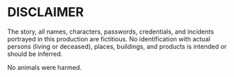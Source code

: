 # DISCLAIMER
The story, all names, characters, passwords, credentials, and incidents portrayed in this production are fictitious. No identification with actual persons (living or deceased), places, buildings, and products is intended or should be inferred.

 No animals were harmed.